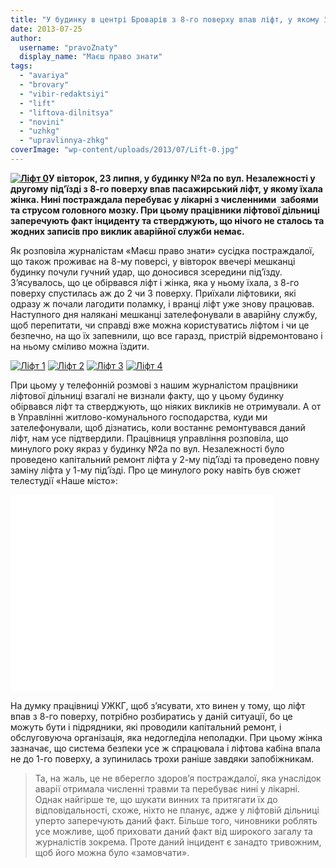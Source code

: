 ```yaml
---
title: "У будинку в центрі Броварів з 8-го поверху впав ліфт, у якому їхала жінка"
date: 2013-07-25
author: 
  username: "pravoZnaty"
  display_name: "Маєш право знати"
tags: 
  - "avariya"
  - "brovary"
  - "vibir-redaktsiyi"
  - "lift"
  - "liftova-dilnitsya"
  - "novini"
  - "uzhkg"
  - "upravlinnya-zhkg"
coverImage: "wp-content/uploads/2013/07/Lift-0.jpg"
---
```


**[![Ліфт 0](https://mpz.brovary.org/wp-content/uploads/2013/07/Lift-0.jpg)](https://mpz.brovary.org/wp-content/uploads/2013/07/Lift-0.jpg)У вівторок, 23 липня, у будинку №2а по вул. Незалежності у другому під’їзді з 8-го поверху впав пасажирський ліфт, у якому їхала жінка. Нині постраждала перебуває у лікарні з численними  забоями та струсом головного мозку. При цьому працівники ліфтової дільниці заперечують факт інциденту та стверджують, що нічого не сталось та жодних записів про виклик аварійної служби немає.**

Як розповіла журналістам «Маєш право знати» сусідка постраждалої, що також проживає на 8-му поверсі, у вівторок ввечері мешканці будинку почули гучний удар, що доносився зсередини під’їзду. З’ясувалось, що це обірвався ліфт і жінка, яка у ньому їхала, з 8-го поверху спустилась аж до 2 чи 3 поверху. Приїхали ліфтовики, які одразу ж почали лагодити поламку, і вранці ліфт уже знову працював. Наступного дня налякані мешканці зателефонували в аварійну службу, щоб перепитати, чи справді вже можна користуватись ліфтом і чи це безпечно, на що їх запевнили, що все гаразд, пристрій відремонтовано і на ньому сміливо можна їздити.

[![Ліфт 1](https://mpz.brovary.org/wp-content/uploads/2013/07/Lift-1.jpg)](https://mpz.brovary.org/wp-content/uploads/2013/07/Lift-1.jpg) [![Ліфт 2](https://mpz.brovary.org/wp-content/uploads/2013/07/Lift-2.jpg)](https://mpz.brovary.org/wp-content/uploads/2013/07/Lift-2.jpg) [![Ліфт 3](https://mpz.brovary.org/wp-content/uploads/2013/07/Lift-3.jpg)](https://mpz.brovary.org/wp-content/uploads/2013/07/Lift-3.jpg) [![Ліфт 4](https://mpz.brovary.org/wp-content/uploads/2013/07/Lift-4.jpg)](https://mpz.brovary.org/wp-content/uploads/2013/07/Lift-4.jpg)

При цьому у телефонній розмові з нашим журналістом працівники ліфтової дільниці взагалі не визнали факту, що у цьому будинку обірвався ліфт та стверджують, що ніяких викликів не отримували. А от в Управлінні житлово-комунального господарства, куди ми зателефонували, щоб дізнатись, коли востаннє ремонтувався даний ліфт, нам усе підтвердили. Працівниця управління розповіла, що минулого року якраз у будинку №2а по вул. Незалежності було проведено капітальний ремонт ліфта у 2-му під’їзді та проведено повну заміну ліфта у 1-му під’їзді. Про це минулого року навіть був сюжет телестудії «Наше місто»:

<iframe src="//www.youtube.com/embed/4yoPGUzB2N8" height="315" width="420" allowfullscreen frameborder="0"></iframe>

На думку працівниці УЖКГ, щоб з’ясувати, хто винен у тому, що ліфт впав з 8-го поверху, потрібно розбиратись у даній ситуації, бо це можуть бути і підрядники, які проводили капітальний ремонт, і обслуговуюча організація, яка недогледіла неполадки. При цьому жінка зазначає, що система безпеки усе ж спрацювала і ліфтова кабіна впала не до 1-го поверху, а зупинилась трохи раніше завдяки запобіжникам.

> Та, на жаль, це не вберегло здоров’я постраждалої, яка унаслідок аварії отримала численні травми та перебуває нині у лікарні. Однак найгірше те, що шукати винних та притягати їх до відповідальності, схоже, ніхто не планує, адже у ліфтовій дільниці уперто заперечують даний факт. Більше того, чиновники роблять усе можливе, щоб приховати даний факт від широкого загалу та журналістів зокрема. Проте даний інцидент є занадто тривожним, щоб його можна було «замовчати».
